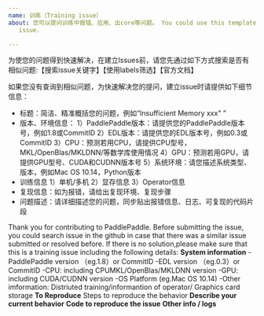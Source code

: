 ```yaml
---
name: 训练（Training issue）
about: 您可以提问训练中报错、应用、出core等问题。 You could use this template for reporting an training
   issue.

---
```


为使您的问题得到快速解决，在建立Issues前，请您先通过如下方式搜索是否有相似问题:【搜索issue关键字】【使用labels筛选】【官方文档】

如果您没有查询到相似问题，为快速解决您的提问，建立issue时请提供如下细节信息：
- 标题：简洁、精准概括您的问题，例如“Insufficient Memory xxx" ”
- 版本、环境信息：
    1）PaddlePaddle版本：请提供您的PaddlePaddle版本号，例如1.8或CommitID
    2）EDL版本：请提供您的EDL版本号，例如0.3或CommitID
    3）CPU：预测若用CPU，请提供CPU型号，MKL/OpenBlas/MKLDNN/等数学库使用情况
    4）GPU：预测若用GPU，请提供GPU型号、CUDA和CUDNN版本号
    5）系统环境：请您描述系统类型、版本，例如Mac OS 10.14，Python版本
- 训练信息
    1）单机/多机
    2）显存信息
    3）Operator信息
- 复现信息：如为报错，请给出复现环境、复现步骤
- 问题描述：请详细描述您的问题，同步贴出报错信息、日志、可复现的代码片段

Thank you for contributing to PaddlePaddle.
Before submitting the issue, you could search issue in the github in case that there was a similar issue submitted or resolved before.
If there is no solution,please make sure that this is a training issue including the following details:
**System information**
-PaddlePaddle version （eg.1.8）or CommitID
-EDL version （eg.0.3）or CommitID
-CPU: including CPUMKL/OpenBlas/MKLDNN version
-GPU: including CUDA/CUDNN version
-OS Platform (eg.Mac OS 10.14)
-Other imformation: Distriuted training/informantion of operator/
Graphics card storage
**To Reproduce**
Steps to reproduce the behavior
**Describe your current behavior**
**Code to reproduce the issue**
**Other info / logs**
